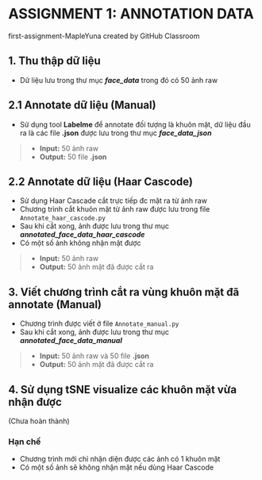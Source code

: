 # ASSIGNMENT 1: ANNOTATION DATA
first-assignment-MapleYuna created by GitHub Classroom

## 1. Thu thập dữ liệu
- Dữ liệu lưu trong thư mục **_face_data_** trong đó có 50 ảnh raw

## 2.1 Annotate dữ liệu (Manual)
- Sử dụng tool **Labelme** để annotate đối tượng là khuôn mặt, dữ liệu đầu ra là các file **.json** được lưu trong thư mục **_face_data_json_**

> * **Input:** 50 ảnh raw
> * **Output:** 50 file **.json**

## 2.2 Annotate dữ liệu (Haar Cascode)
- Sử dụng Haar Cascade cắt trực tiếp đc mặt ra từ ảnh raw
- Chương trình cắt khuôn mặt từ ảnh raw được lưu trong file `Annotate_haar_cascode.py`
- Sau khi cắt xong, ảnh được lưu trong thư mục **_annotated_face_data_haar_cascode_**
- Có một số ảnh không nhận mặt được

> * **Input:** 50 ảnh raw
> * **Output:** 50 ảnh mặt đã được cắt ra

## 3. Viết chương trình cắt ra vùng khuôn mặt đã annotate (Manual)
- Chương trình được viết ở file `Annotate_manual.py`
- Sau khi cắt xong, ảnh được lưu trong thư mục **_annotated_face_data_manual_**

> * **Input:** 50 ảnh raw và 50 file **.json**
> * **Output:** 50 ảnh mặt đã được cắt ra

## 4. Sử dụng tSNE visualize các khuôn mặt vừa nhận được
(Chưa hoàn thành)

### Hạn chế
- Chương trình mới chỉ nhận diện được các ảnh có 1 khuôn mặt
- Có một số ảnh sẽ không nhận mặt nếu dùng Haar Cascode
